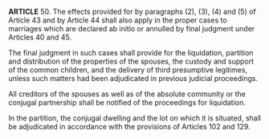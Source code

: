 **ARTICLE** 50. The effects provided for by paragraphs (2), (3), (4) and (5) of Article 43 and by Article 44 shall also apply in the proper cases to marriages which are declared ab initio or annulled by final judgment under Articles 40 and 45.

The final judgment in such cases shall provide for the liquidation, partition and distribution of the properties of the spouses, the custody and support of the common children, and the delivery of third presumptive legitimes, unless such matters had been adjudicated in previous judicial proceedings.

All creditors of the spouses as well as of the absolute community or the conjugal partnership shall be notified of the proceedings for liquidation.

In the partition, the conjugal dwelling and the lot on which it is situated, shall be adjudicated in accordance with the provisions of Articles 102 and 129.
